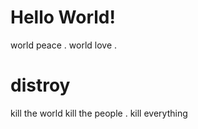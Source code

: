 # Hello World!
world peace .
world love .
# distroy
kill the world
kill the people .
kill everything

